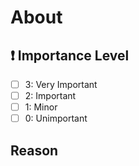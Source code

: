 # About

## ❗ Importance Level

- [ ] 3: Very Important
- [ ] 2: Important
- [ ] 1: Minor
- [ ] 0: Unimportant

## Reason